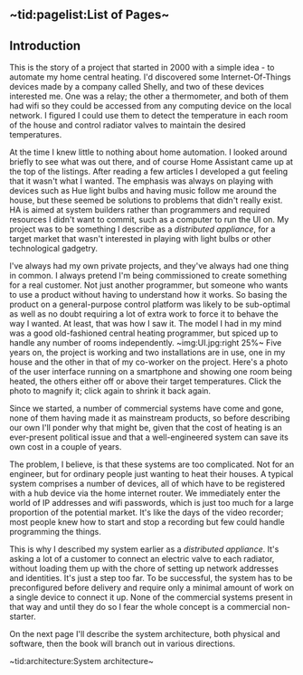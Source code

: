 ## ~tid:pagelist:List of Pages~ ##

## Introduction ##

This is the story of a project that started in 2000 with a simple idea - to automate my home central heating. I'd discovered some Internet-Of-Things devices made by a company called Shelly, and two of these devices interested me. One was a relay; the other a thermometer, and both of them had wifi so they could be accessed from any computing device on the local network. I figured I could use them to detect the temperature in each room of the house and control radiator valves to maintain the desired temperatures.

At the time I knew little to nothing about home automation. I looked around briefly to see what was out there, and of course Home Assistant came up at the top of the listings. After reading a few articles I developed a gut feeling that it wasn't what I wanted. The emphasis was always on playing with devices such as Hue light bulbs and having music follow me around the house, but these seemed be solutions to problems that didn't really exist. HA is aimed at system builders rather than programmers and required resources I didn't want to commit, such as a computer to run the UI on. My project was to be something I describe as a _distributed appliance_, for a target market that wasn't interested in playing with light bulbs or other technological gadgetry.

I've always had my own private projects, and they've always had one thing in common. I always pretend I'm being commissioned to create something for a real customer. Not just another programmer, but someone who wants to use a product without having to understand how it works. So basing the product on a general-purpose control platform was likely to be sub-optimal as well as no doubt requiring a lot of extra work to force it to behave the way I wanted. At least, that was how I saw it. The model I had in my mind was a good old-fashioned central heating programmer, but spiced up to handle any number of rooms independently.
~img:UI.jpg:right 25%~
Five years on, the project is working and two installations are in use, one in my house and the other in that of my co-worker on the project. Here's a photo of the user interface running on a smartphone and showing one room being heated, the others either off or above their target temperatures. Click the photo to magnify it; click again to shrink it back again.

Since we started, a number of commercial systems have come and gone, none of them having made it as mainstream products, so before describing our own I'll ponder why that might be, given that the cost of heating is an ever-present political issue and that a well-engineered system can save its own cost in a couple of years.

The problem, I believe, is that these systems are too complicated. Not for an engineer, but for ordinary people just wanting to heat their houses. A typical system comprises a number of devices, all of which have to be registered with a hub device via the home internet router. We immediately enter the world of IP addresses and wifi passwords, which is just too much for a large proportion of the potential market. It's like the days of the video recorder; most people knew how to start and stop a recording but few could handle programming the things.

This is why I described my system earlier as a _distributed appliance_. It's asking a lot of a customer to connect an electric valve to each radiator, without loading them up with the chore of setting up network addresses and identities. It's just a step too far. To be successful, the system has to be preconfigured before delivery and require only a minimal amount of work on a single device to connect it up. None of the commercial systems present in that way and until they do so I fear the whole concept is a commercial non-starter.

On the next page I'll describe the system architecture, both physical and software, then the book will branch out in various directions.

~tid:architecture:System architecture~

